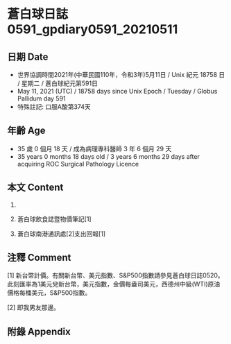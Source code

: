 [_metadata_:encoding]: - "utf-8"
[_metadata_:language]: - "zh-Hant-TW"
[_metadata_:fileformat]: - "markdown"
[_metadata_:MIME_type]: - "text/plain"
[_metadata_:markdown_version]: - "commonmark version 0.29"
[_metadata_:markdown_spec]: - "https://spec.commonmark.org/0.29/"

# 蒼白球日誌0591_gpdiary0591_20210511 #

## 日期 Date ##

* 世界協調時間2021年(中華民國110年，令和3年)5月11日 / Unix 紀元 18758 日 / 星期二 / 蒼白球紀元第591日
* May 11, 2021 (UTC) / 18758 days since Unix Epoch / Tuesday / Globus Pallidum day 591
* 特殊註記: 口服A酸第374天

## 年齡 Age ##

* 35 歲 0 個月 18 天 / 成為病理專科醫師 3 年 6 個月 29 天
* 35 years 0 months 18 days old / 3 years 6 months 29 days after acquiring ROC Surgical Pathology Licence

## 本文 Content ##

1. 

    
2. 蒼白球飲食誌暨物價筆記[1]

    
3. 蒼白球南港通訊處[2]支出回報[1]

    

## 注釋 Comment ##

[1] 新台幣計價。有關新台幣、美元指數、S&P500指數請參見蒼白球日誌0520。此刻匯率為1美元兌新台幣，美元指數，金價每盎司美元，西德州中級(WTI)原油價格每桶美元，S&P500指數。


[2] 即我男友那邊。



## 附錄 Appendix ##

